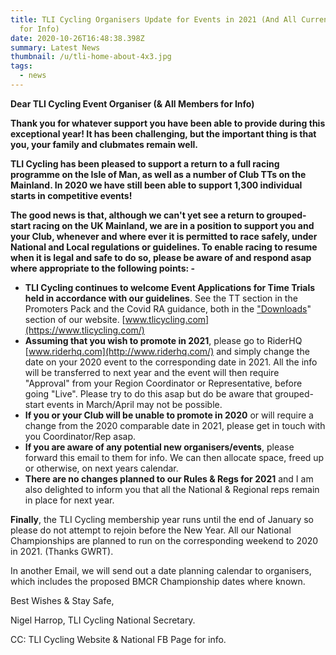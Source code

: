 ```yaml
---
title: TLI Cycling Organisers Update for Events in 2021 (And All Current Members
  for Info)
date: 2020-10-26T16:48:38.398Z
summary: Latest News
thumbnail: /u/tli-home-about-4x3.jpg
tags:
  - news
---
```

**Dear TLI Cycling Event Organiser (& All Members for Info)**

**Thank you for whatever support you have been able to provide during this exceptional year! It has been challenging, but the important thing is that you, your family and clubmates remain well.**

**TLI Cycling has been pleased to support a return to a full racing programme on the Isle of Man, as well as a number of Club TTs on the Mainland. In 2020 we have still been able to support 1,300 individual starts in competitive events!**

**The good news is that, although we can't yet see a return to grouped-start racing on the UK Mainland, we are in a position to support you and your Club, whenever and where ever it is permitted to race safely, under National and Local regulations or guidelines. To enable racing to resume when it is legal and safe to do so, please be aware of and respond asap where appropriate to the following points: -**

* **TLI Cycling continues to welcome Event Applications for Time Trials held in accordance with our guidelines**. See the TT section in the Promoters Pack and the Covid RA guidance, both in the ["Downloads](https://www.tlicycling.com/downloads/)" section of our website. [www.tlicycling.com](https://www.tlicycling.com/)
* **Assuming that you wish to promote in 2021**, please go to RiderHQ [www.riderhq.com](http://www.riderhq.com/) and simply change the date on your 2020 event to the corresponding date in 2021. All the info will be transferred to next year and the event will then require "Approval" from your Region Coordinator or Representative, before going "Live". Please try to do this asap but do be aware that grouped-start events in March/April may not be possible.
* **If you or your Club will be unable to promote in 2020** or will require a change from the 2020 comparable date in 2021, please get in touch with you Coordinator/Rep asap.
* **If you are aware of any potential new organisers/events**, please forward this email to them for info. We can then allocate space, freed up or otherwise, on next years calendar.
* **There are no changes planned to our Rules & Regs for 2021** and I am also delighted to inform you that all the National & Regional reps remain in place for next year.

**Finally**, the TLI Cycling membership year runs until the end of January so please do not attempt to rejoin before the New Year. All our National Championships are planned to run on the corresponding weekend to 2020 in 2021. (Thanks GWRT).

In another Email, we will send out a date planning calendar to organisers, which includes the proposed BMCR Championship dates where known.

Best Wishes & Stay Safe,

Nigel Harrop, TLI Cycling National Secretary.

CC: TLI Cycling Website & National FB Page for info.